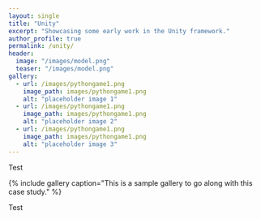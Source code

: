 ```yaml
---
layout: single
title: "Unity"
excerpt: "Showcasing some early work in the Unity framework."
author_profile: true
permalink: /unity/
header:
  image: "/images/model.png"
  teaser: "/images/model.png"
gallery:
  - url: /images/pythongame1.png
    image_path: images/pythongame1.png
    alt: "placeholder image 1"
  - url: /images/pythongame1.png
    image_path: images/pythongame1.png
    alt: "placeholder image 2"
  - url: /images/pythongame1.png
    image_path: images/pythongame1.png
    alt: "placeholder image 3"
---
```


Test

{% include gallery caption="This is a sample gallery to go along with this case study." %}

Test